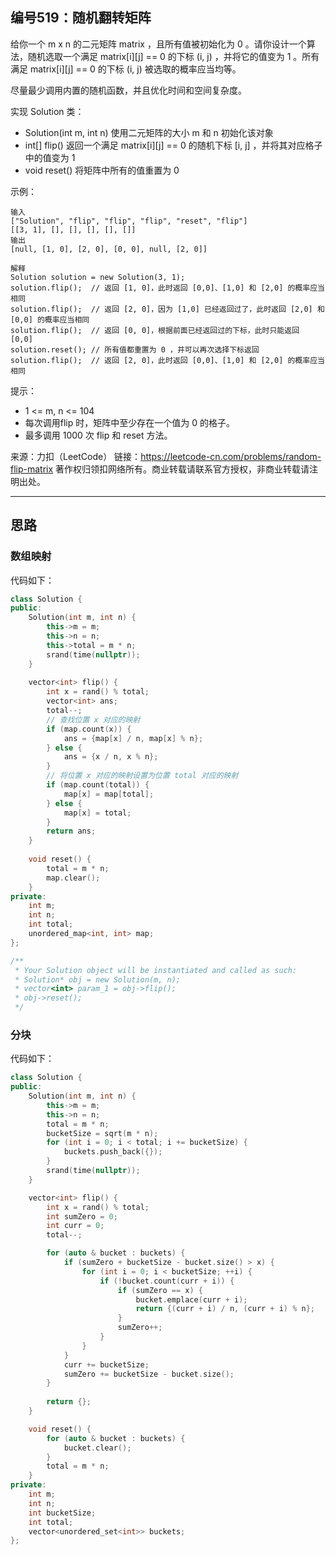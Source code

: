 ## 编号519：随机翻转矩阵

给你一个 m x n 的二元矩阵 matrix ，且所有值被初始化为 0 。请你设计一个算法，随机选取一个满足 matrix[i][j] == 0 的下标 (i, j) ，并将它的值变为 1 。所有满足 matrix[i][j] == 0 的下标 (i, j) 被选取的概率应当均等。

尽量最少调用内置的随机函数，并且优化时间和空间复杂度。

实现 Solution 类：

* Solution(int m, int n) 使用二元矩阵的大小 m 和 n 初始化该对象
* int[] flip() 返回一个满足 matrix[i][j] == 0 的随机下标 [i, j] ，并将其对应格子中的值变为 1
* void reset() 将矩阵中所有的值重置为 0
 

示例：
```
输入
["Solution", "flip", "flip", "flip", "reset", "flip"]
[[3, 1], [], [], [], [], []]
输出
[null, [1, 0], [2, 0], [0, 0], null, [2, 0]]

解释
Solution solution = new Solution(3, 1);
solution.flip();  // 返回 [1, 0]，此时返回 [0,0]、[1,0] 和 [2,0] 的概率应当相同
solution.flip();  // 返回 [2, 0]，因为 [1,0] 已经返回过了，此时返回 [2,0] 和 [0,0] 的概率应当相同
solution.flip();  // 返回 [0, 0]，根据前面已经返回过的下标，此时只能返回 [0,0]
solution.reset(); // 所有值都重置为 0 ，并可以再次选择下标返回
solution.flip();  // 返回 [2, 0]，此时返回 [0,0]、[1,0] 和 [2,0] 的概率应当相同 
```
提示：

* 1 <= m, n <= 104
* 每次调用flip 时，矩阵中至少存在一个值为 0 的格子。
* 最多调用 1000 次 flip 和 reset 方法。

来源：力扣（LeetCode）
链接：https://leetcode-cn.com/problems/random-flip-matrix
著作权归领扣网络所有。商业转载请联系官方授权，非商业转载请注明出处。

---
## 思路

### 数组映射
代码如下：

```c++
class Solution {
public:
    Solution(int m, int n) {
        this->m = m;
        this->n = n;
        this->total = m * n;
        srand(time(nullptr));
    }
    
    vector<int> flip() {
        int x = rand() % total;
        vector<int> ans;
        total--;   
        // 查找位置 x 对应的映射
        if (map.count(x)) {
            ans = {map[x] / n, map[x] % n};
        } else {
            ans = {x / n, x % n};
        }
        // 将位置 x 对应的映射设置为位置 total 对应的映射
        if (map.count(total)) {
            map[x] = map[total];
        } else {
            map[x] = total;
        }
        return ans;
    }
    
    void reset() {
        total = m * n;
        map.clear();
    }
private:
    int m;
    int n;
    int total;
    unordered_map<int, int> map;
};

/**
 * Your Solution object will be instantiated and called as such:
 * Solution* obj = new Solution(m, n);
 * vector<int> param_1 = obj->flip();
 * obj->reset();
 */
```

### 分块

代码如下：
```c++
class Solution {
public:
    Solution(int m, int n) {
        this->m = m;
        this->n = n;
        total = m * n;
        bucketSize = sqrt(m * n);
        for (int i = 0; i < total; i += bucketSize) {
            buckets.push_back({});
        }
        srand(time(nullptr));
    }

    vector<int> flip() {
        int x = rand() % total;
        int sumZero = 0;
        int curr = 0;
        total--;

        for (auto & bucket : buckets) {
            if (sumZero + bucketSize - bucket.size() > x) {
                for (int i = 0; i < bucketSize; ++i) {
                    if (!bucket.count(curr + i)) {
                        if (sumZero == x) {
                            bucket.emplace(curr + i);
                            return {(curr + i) / n, (curr + i) % n};
                        } 
                        sumZero++;
                    }
                }
            }
            curr += bucketSize;
            sumZero += bucketSize - bucket.size();
        }
        
        return {};
    }

    void reset() {
        for (auto & bucket : buckets) {
            bucket.clear();
        }
        total = m * n;
    }
private:
    int m;
    int n;
    int bucketSize;
    int total;
    vector<unordered_set<int>> buckets;
};
```